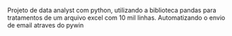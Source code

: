 Projeto de data analyst com python, utilizando a biblioteca pandas para tratamentos de um arquivo excel com 10 mil linhas. Automatizando o envio de email atraves do pywin
